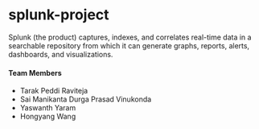 # splunk-project
Splunk (the product) captures, indexes, and correlates real-time data in a searchable repository from which it can generate graphs, reports, alerts, dashboards, and visualizations.
 ####  Team Members
 * Tarak Peddi Raviteja  
 * Sai Manikanta Durga Prasad Vinukonda
 * Yaswanth Yaram  
 * Hongyang Wang   
